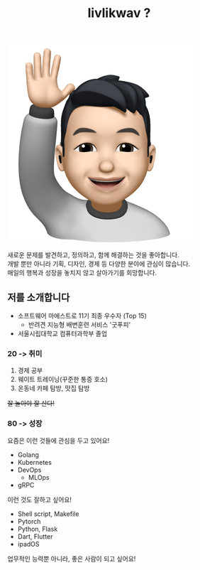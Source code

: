 ﻿---
title: "livlikwav ?"
permalink: /about/
layout: single
author_profile: false
---

![hello_mimoticon_img](/assets/images/bio_hello.png)

새로운 문제를 발견하고, 정의하고, 함께 해결하는 것을 좋아합니다.  
개발 뿐만 아니라 기획, 디자인, 경제 등 다양한 분야에 관심이 많습니다.  
매일의 행복과 성장을 놓치지 않고 살아가기를 희망합니다.

## 저를 소개합니다

- 소프트웨어 마에스트로 11기 최종 우수자 (Top 15)
  - 반려견 지능형 배변훈련 서비스 '굿푸피'
- 서울시립대학교 컴퓨터과학부 졸업

### 20 -> 취미

1. 경제 공부
2. 웨이트 트레이닝(꾸준한 통증 호소)
3. 온동네 카페 탐방, 맛집 탐방

~~잘 놀아야 잘 산다!~~  

### 80 -> 성장

요즘은 이런 것들에 관심을 두고 있어요!

- Golang
- Kubernetes
- DevOps
  - MLOps
- gRPC

이런 것도 잘하고 싶어요!

- Shell script, Makefile
- Pytorch
- Python, Flask
- Dart, Flutter
- ipadOS

업무적인 능력뿐 아니라, 좋은 사람이 되고 싶어요!